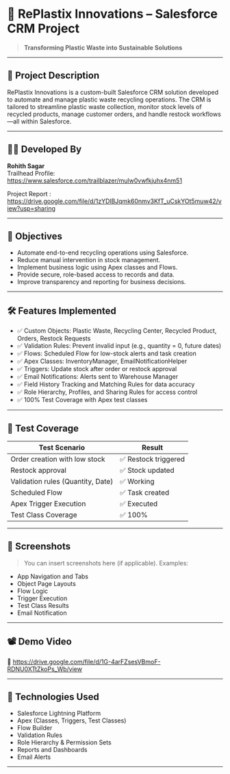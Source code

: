 # 🌿 RePlastix Innovations – Salesforce CRM Project

> **Transforming Plastic Waste into Sustainable Solutions**

---

## 📌 Project Description

RePlastix Innovations is a custom-built Salesforce CRM solution developed to automate and manage plastic waste recycling operations. The CRM is tailored to streamline plastic waste collection, monitor stock levels of recycled products, manage customer orders, and handle restock workflows—all within Salesforce.

---

## 👨‍💻 Developed By

**Rohith Sagar**  
Trailhead Profile: https://www.salesforce.com/trailblazer/mulw0vwfkjuhx4nm51

Project Report : https://drive.google.com/file/d/1zYDlBJqmk60nmv3KfT_uCskYOt5muw42/view?usp=sharing

---

## 🎯 Objectives

- Automate end-to-end recycling operations using Salesforce.
- Reduce manual intervention in stock management.
- Implement business logic using Apex classes and Flows.
- Provide secure, role-based access to records and data.
- Improve transparency and reporting for business decisions.

---

## 🛠️ Features Implemented

- ✅ Custom Objects: Plastic Waste, Recycling Center, Recycled Product, Orders, Restock Requests  
- ✅ Validation Rules: Prevent invalid input (e.g., quantity = 0, future dates)  
- ✅ Flows: Scheduled Flow for low-stock alerts and task creation  
- ✅ Apex Classes: InventoryManager, EmailNotificationHelper  
- ✅ Triggers: Update stock after order or restock approval  
- ✅ Email Notifications: Alerts sent to Warehouse Manager  
- ✅ Field History Tracking and Matching Rules for data accuracy  
- ✅ Role Hierarchy, Profiles, and Sharing Rules for access control  
- ✅ 100% Test Coverage with Apex test classes  

---

## 🧪 Test Coverage

| **Test Scenario**                         | **Result**         |
|------------------------------------------|--------------------|
| Order creation with low stock            | ✅ Restock triggered |
| Restock approval                         | ✅ Stock updated    |
| Validation rules (Quantity, Date)        | ✅ Working          |
| Scheduled Flow                           | ✅ Task created     |
| Apex Trigger Execution                   | ✅ Executed         |
| Test Class Coverage                      | ✅ 100%             |

---

## 📸 Screenshots

> You can insert screenshots here (if applicable). Examples:
- App Navigation and Tabs  
- Object Page Layouts  
- Flow Logic  
- Trigger Execution  
- Test Class Results  
- Email Notification

---

## 📽️ Demo Video

🎥 https://drive.google.com/file/d/1G-4arFZsesVBmoF-RDNU0XTtZkoPs_Wb/view

---


## 🚀 Technologies Used

- Salesforce Lightning Platform  
- Apex (Classes, Triggers, Test Classes)  
- Flow Builder  
- Validation Rules  
- Role Hierarchy & Permission Sets  
- Reports and Dashboards  
- Email Alerts

---



